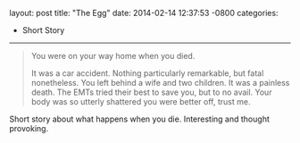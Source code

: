 layout: post
title:  "The Egg"
date:   2014-02-14 12:37:53 -0800
categories:
  - Short Story
---



 >  You were on your way home when you died. 
 > 
 >  It was a car accident. Nothing particularly remarkable, but fatal nonetheless. You left behind a wife and two children. It was a painless death. The EMTs tried their best to save you, but to no avail. Your body was so utterly shattered you were better off, trust me. 

 Short story about what happens when you die. Interesting and thought provoking.

 
